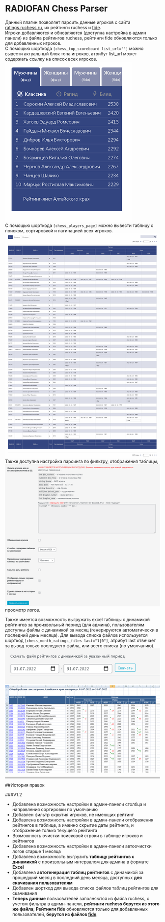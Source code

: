 # RADIOFAN Chess Parser
Данный плагин позволяет парсить данные игроков с сайта [ratings.ruchess.ru](https://ratings.ruchess.ru/api), их рейтинги ruchess и [fide](https://ratings.fide.com/download_lists.phtml).  
Игроки добавляются и обновляются (доступна настройка в админ панели) из файла рейтингов ruchess, рейтинги fide обновляются только для добавленных игроков.  
С помощью шорткода `[chess_top_scoreboard list_url=""]` можно вывести актуальный блок топа игроков, атрибут list_url может содержать ссылку на список всех игроков.  
![блок топа игроков](docs/chess_top_scoreboard.png)  
С помощью шорткода `[chess_players_page]` можно вывести таблицу с поиском, сортировкой и пагинацией всех игроков.
![таблица игроков](docs/chess_players_page.png)  
Также доступна настройка парсинга по фильтру, отображения таблицы,  
![настройки плагина](docs/plugin_settings.png)  
просмотр логов.  

Также имеется возможность выгружать excel таблицы с динамикой рейтингов за произвольный период (для админа), пользователям доступны файлы с динамикой за месяц (генерируются автоматически в последний день месяца). Для вывода списка файлов используется шорткод `[chess_month_ratings_files last="1|0"]`, атрибут last отвечает за вывод только последнего файла, или всего списка (по умолчанию).  
![Выгрузка файла](docs/admin_excel_download.png)  
![Excel отчет](docs/excel_file.png)  

***

##История правок  

###V1.2  

- Добавлена возможность настройки в админ-панели столбца и направления сортировки по умолчанию
- Добавлен фильтр скрытия игроков, не имеющих рейтинг
- Добавлена возможность настройки в админ-панели отображения рейтингов в таблице, а именно скрытие даты рейтинга, и отображение только текущего рейтинга
- Возможность очистки поисковой строки в таблице игроков и рейтингов
- Добавлена возможность настройки в админ-панели автоочистки логов старше 1 месяца
- Добавлена возможность выгрузить **таблицу рейтингов с динамикой** с произвольным интервалом для админа в формате **Excel**
- Добавлена **автогенерация таблиц рейтингов** с динамикой за прошедший месяц в последний день месяца, доступных **для скачивания пользователям**
- Добавлен шорткод для вывода списка файлов таблиц рейтингов для скачивания
- **Теперь данные** пользователей заполняются из файла ruchess, с учетом фильтра в адимн-панели, **рейтинги ruchess берутся из этого же файла**; **Рейтинги fide** обновляются только для добавленных пользователей, **берутся из файлов [fide](https://ratings.fide.com/download_lists.phtml)**. 
